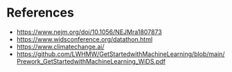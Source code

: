 
# References
- https://www.nejm.org/doi/10.1056/NEJMra1807873
- https://www.widsconference.org/datathon.html
- https://www.climatechange.ai/
- https://github.com/LWHMW/GetStartedwithMachineLearning/blob/main/Prework_GetStartedwithMachineLearning_WiDS.pdf
